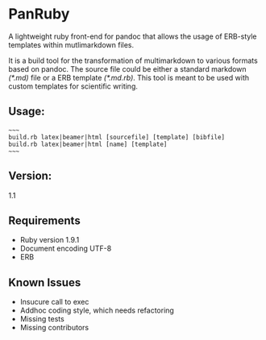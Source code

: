 # PanRuby

A lightweight ruby front-end for pandoc that allows the usage of ERB-style templates within mutlimarkdown files.

It is a build tool for the transformation of multimarkdown to
various formats based on pandoc. The source file could be either a
standard markdown *(\*.md)* file or a ERB template *(\*.md.rb)*.
This tool is meant to be used with custom templates for scientific
writing.

## Usage:
    ~~~
    build.rb latex|beamer|html [sourcefile] [template] [bibfile]
    build.rb latex|beamer|html [name] [template]
    ~~~

## Version:
 1.1

## Requirements

* Ruby version 1.9.1
* Document encoding UTF-8
* ERB

## Known Issues

* Insucure call to exec
* Addhoc coding style, which needs refactoring
* Missing tests
* Missing contributors
